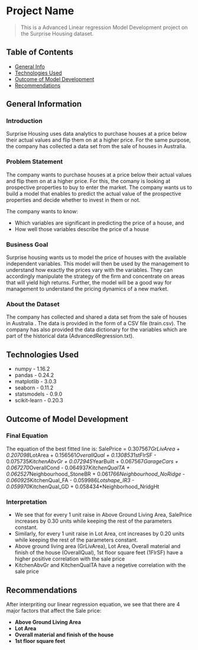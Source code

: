 # Project Name
> This is a Advanced Linear regression Model Development project on the Surprise Housing dataset.


## Table of Contents
* [General Info](#general-information)
* [Technologies Used](#technologies-used)
* [Outcome of Model Development](#Outcome-of-model-development)
* [Recommendations](#Recommendations)

<!-- You can include any other section that is pertinent to your problem -->

## General Information
### Introduction
Surprise Housing uses data analytics to purchase houses at a price below their actual values and flip them on at a higher price. For the same purpose, the company has collected a data set from the sale of houses in Australia.

### Problem Statement
The company wants to purchase houses at a price below their actual values and flip them on at a higher price. For this, the comany is looking at prospective properties to buy to enter the market. The company wants us to build a model that enables to predict the actual value of the prospective properties and decide whether to invest in them or not.

The company wants to know:
- Which variables are significant in predicting the price of a house, and
- How well those variables describe the price of a house

### Business Goal
Surprise housing wants us to model the price of houses with the available independent variables. This model will then be used by the management to understand how exactly the prices vary with the variables. They can accordingly manipulate the strategy of the firm and concentrate on areas that will yield high returns. Further, the model will be a good way for management to understand the pricing dynamics of a new market. 

### About the Dataset
The company has collected and shared a data set from the sale of houses in Australia . The data is provided in the form of a CSV file (train.csv). The company has also provided the data dictionary for the variables which are part of the historical data (AdvancedRegression.txt).

<!-- You don't have to answer all the questions - just the ones relevant to your project. -->

## Technologies Used
- numpy - 1.16.2
- pandas - 0.24.2
- matplotlib - 3.0.3
- seaborn - 0.11.2
- statsmodels - 0.9.0
- scikit-learn - 0.20.3

## Outcome of Model Development
### Final Equation
The equation of the best fitted line is:
SalePrice = 0.307567*GrLivArea + 0.207098*LotArea + 0.156561*OverallQual + 0.130853*1stFlrSF - 0.075735*KitchenAbvGr + 0.072945*YearBuilt + 0.067567*GarageCars + 0.067270*OverallCond - 0.064937*KitchenQualTA + 0.062527*Neighbourhood_StoneBR + 0.061766*Neighbourhood_NoRidge - 0.060925*KitchenQual_FA - 0.059986*Lotshape_IR3 - 0.059970*KitchenQual_GD + 0.058434*Neighborhood_NridgHt

### Interpretation
- We see that for every 1 unit raise in Above Ground Living Area, SalePrice increases by 0.30 units while keeping the rest of the parameters constant.
- Similarly, for every 1 unit raise in Lot Area, cnt increases by 0.20 units while keeping the rest of the parameters constant.
- Above ground living area (GrLivArea), Lot Area, Overall material and finish of the house (OverallQual), 1st floor square feet (1FlrSF) have a higher positive correlation with the sale price
- KitchenAbvGr and KitchenQualTA have a negetive correlation with the sale price


## Recommendations
After interpriting our linear regression equation, we see that there are 4 major factors that affect the Sale price:
- **Above Ground Living Area**
- **Lot Area**
- **Overall material and finish of the house**
- **1st floor square feet**